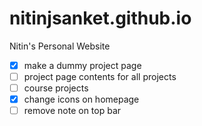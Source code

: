 # nitinjsanket.github.io
Nitin's Personal Website

- [x] make a dummy project page
- [ ] project page contents for all projects
- [ ] course projects
- [x] change icons on homepage
- [ ] remove note on top bar